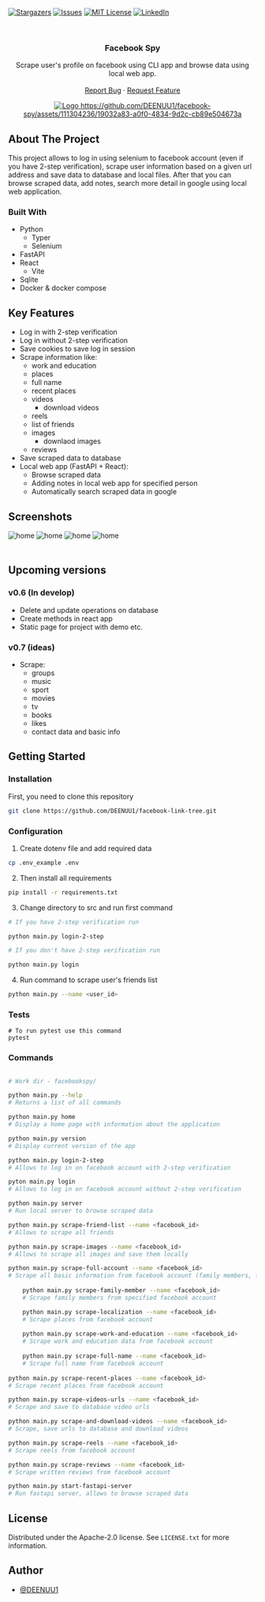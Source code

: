 [![Stargazers][stars-shield]][stars-url]
[![Issues][issues-shield]][issues-url]
[![MIT License][license-shield]][license-url]
[![LinkedIn][linkedin-shield]][linkedin-url]




<br />
<div align="center">

  <h3 align="center">Facebook Spy</h3>

  <p align="center">
    Scrape user's profile on facebook using CLI app and browse data using local web app.
    <br />
    <br />
    <a href="https://github.com/DEENUU1/OLX-Analytics/issues">Report Bug</a>
    ·
    <a href="https://github.com/DEENUU1/OLX-Analytics/issues">Request Feature</a>
  </p>

  <a href="https://github.com/DEENUU1/">
    <img src="assets/home.png" alt="Logo" >
    https://github.com/DEENUU1/facebook-spy/assets/111304236/19032a83-a0f0-4834-9d2c-cb89e504673a
  </a>
</div>


<!-- ABOUT THE PROJECT -->
## About The Project
This project allows to log in using selenium to facebook account (even if you have 2-step verification), 
scrape user information based on a given url address and save data to database and local files.
After that you can browse scraped data, add notes, search more detail in google using local web application.

### Built With
- Python
  - Typer
  - Selenium
- FastAPI 
- React
  - Vite 
- Sqlite
- Docker & docker compose 

## Key Features
- Log in with 2-step verification
- Log in without 2-step verification
- Save cookies to save log in session
- Scrape information like:
  - work and education
  - places
  - full name
  - recent places 
  - videos
    - download videos
  - reels
  - list of friends
  - images
    - downlaod images
  - reviews
- Save scraped data to database
- Local web app (FastAPI + React):
  - Browse scraped data
  - Adding notes in local web app for specified person
  - Automatically search scraped data in google

## Screenshots

<img style="margin-bottom: 20px" src="assets/help.png" alt="home"> 

<img style="margin-bottom: 20px" src="assets/scrapeimage.png" alt="home">

<img style="margin-bottom: 20px" src="assets/fullaccount.png" alt="home">

<img src="assets/scrapefullaccount.png" alt="home">


## Upcoming versions

### v0.6 (In develop)
- Delete and update operations on database  
- Create methods in react app 
- Static page for project with demo etc.

### v0.7 (ideas)
- Scrape:
  - groups
  - music
  - sport
  - movies
  - tv
  - books
  - likes
  - contact data and basic info

<!-- GETTING STARTED -->
## Getting Started

### Installation

First, you need to clone this repository
```bash
git clone https://github.com/DEENUU1/facebook-link-tree.git
```

### Configuration
1. Create dotenv file and add required data 
```bash
cp .env_example .env 
````
2. Then install all requirements
```bash
pip install -r requirements.txt
```
3. Change directory to src and run first command
```bash
# If you have 2-step verification run

python main.py login-2-step

# If you don't have 2-step verification run

python main.py login
```
4. Run command to scrape user's friends list
```bash
python main.py --name <user_id>
```

### Tests
```bazaar
# To run pytest use this command
pytest 
```

### Commands
```bash

# Work dir - facebookspy/

python main.py --help 
# Returns a list of all commands

python main.py home
# Display a home page with information about the application

python main.py version
# Display current version of the app

python main.py login-2-step
# Allows to log in on facebook account with 2-step verification

pyton main.py login
# Allows to log in on facebook account without 2-step verification

python main.py server 
# Run local server to browse scraped data

python main.py scrape-friend-list --name <facebook_id>
# Allows to scrape all friends 

python main.py scrape-images --name <facebook_id>
# Allows to scrape all images and save them locally

python main.py scrape-full-account --name <facebook_id>
# Scrape all basic information from facebook account (family members, full name etc)
  
    python main.py scrape-family-member --name <facebook_id>
    # Scrape family members from specified facebook account

    python main.py scrape-localization --name <facebook_id>
    # Scrape places from facebook account
    
    python main.py scrape-work-and-education --name <facebook_id>
    # Scrape work and education data from facebook account
    
    python main.py scrape-full-name --name <facebook_id>
    # Scrape full name from facebook account
    
python main.py scrape-recent-places --name <facebook_id>
# Scrape recent places from facebook account

python main.py scrape-videos-urls --name <facebook_id>
# Scrape and save to database video urls 

python main.py scrape-and-download-videos --name <facebook_id>
# Scrape, save urls to database and download videos 

python main.py scrape-reels --name <facebook_id>
# Scrape reels from facebook account

python main.py scrape-reviews --name <facebook_id>
# Scrape written reviews from facebook account 

python main.py start-fastapi-server
# Run fastapi server, allows to browse scraped data 


```

<!-- LICENSE -->
## License

Distributed under the Apache-2.0 license. See `LICENSE.txt` for more information.


## Author

- [@DEENUU1](https://www.github.com/DEENUU1)


<!-- MARKDOWN LINKS & IMAGES -->
<!-- https://www.markdownguide.org/basic-syntax/#reference-style-links -->
[contributors-shield]: https://img.shields.io/github/contributors/DEENUU1/facebook-spy.svg?style=for-the-badge
[contributors-url]: https://github.com/DEENUU1/facebook-spy/graphs/contributors
[forks-shield]: https://img.shields.io/github/forks/DEENUU1/facebook-spy.svg?style=for-the-badge
[forks-url]: https://github.com/DEENUU1/facebook-spy/network/members
[stars-shield]: https://img.shields.io/github/stars/DEENUU1/facebook-spy.svg?style=for-the-badge
[stars-url]: https://github.com/DEENUU1/facebook-spy/stargazers
[issues-shield]: https://img.shields.io/github/issues/DEENUU1/facebook-spy.svg?style=for-the-badge
[issues-url]: https://github.com/DEENUU1/facebook-spy/issues
[license-shield]: https://img.shields.io/github/license/DEENUU1/facebook-spy.svg?style=for-the-badge
[license-url]: https://github.com/DEENUU1/facebook-link-tree/blob/main/LICENSE
[linkedin-shield]: https://img.shields.io/badge/-LinkedIn-black.svg?style=for-the-badge&logo=linkedin&colorB=555
[linkedin-url]: https://www.linkedin.com/in/kacper-wlodarczyk/
